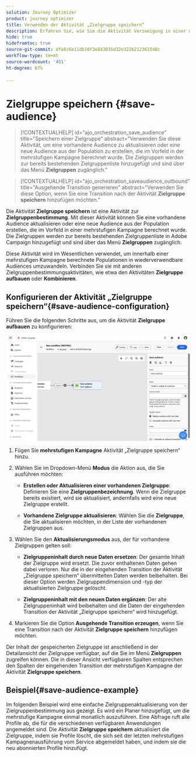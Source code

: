 ```yaml
---
solution: Journey Optimizer
product: journey optimizer
title: Verwenden der Aktivität „Zielgruppe speichern“
description: Erfahren Sie, wie Sie die Aktivität Verzweigung in einer mehrstufigen Kampagne verwenden
hide: true
hidefromtoc: true
source-git-commit: dfa6c6e11db10f3e843035d32e322b212361548c
workflow-type: tm+mt
source-wordcount: '451'
ht-degree: 67%

---
```


# Zielgruppe speichern {#save-audience}

>[!CONTEXTUALHELP]
>id="ajo_orchestration_save_audience"
>title="Speichern einer Zielgruppe"
>abstract="Verwenden Sie diese Aktivität, um eine vorhandene Audience zu aktualisieren oder eine neue Audience aus der Population zu erstellen, die im Vorfeld in der mehrstufigen Kampagne berechnet wurde. Die Zielgruppen werden zur bereits bestehenden Zielgruppenliste hinzugefügt und sind über das Menü **Zielgruppen** zugänglich."

>[!CONTEXTUALHELP]
>id="ajo_orchestration_saveaudience_outbound"
>title="Ausgehende Transition generieren"
>abstract="Verwenden Sie diese Option, wenn Sie eine Transition nach der Aktivität **Zielgruppe speichern** hinzufügen möchten."

Die Aktivität **Zielgruppe speichern** ist eine Aktivität zur **Zielgruppenbestimmung**. Mit dieser Aktivität können Sie eine vorhandene Audience aktualisieren oder eine neue Audience aus der Population erstellen, die im Vorfeld in einer mehrstufigen Kampagne berechnet wurde. Die Zielgruppen werden zur bereits bestehenden Zielgruppenliste in Adobe Campaign hinzugefügt und sind über das Menü **Zielgruppen** zugänglich.

Diese Aktivität wird im Wesentlichen verwendet, um innerhalb einer mehrstufigen Kampagne berechnete Populationen in wiederverwendbare Audiences umzuwandeln. Verbinden Sie sie mit anderen Zielgruppenbestimmungsaktivitäten, wie etwa den Aktivitäten **Zielgruppe aufbauen** oder **Kombinieren**.

## Konfigurieren der Aktivität „Zielgruppe speichern“{#save-audience-configuration}

Führen Sie die folgenden Schritte aus, um die Aktivität **Zielgruppe aufbauen** zu konfigurieren:

![](../assets/workflow-save-audience.png)

1. Fügen Sie **mehrstufigen Kampagne** Aktivität „Zielgruppe speichern“ hinzu.

1. Wählen Sie im Dropdown-Menü **Modus** die Aktion aus, die Sie ausführen möchten:

   * **Erstellen oder Aktualisieren einer vorhandenen Zielgruppe**: Definieren Sie eine **Zielgruppenbezeichnung**. Wenn die Zielgruppe bereits existiert, wird sie aktualisiert, andernfalls wird eine neue Zielgruppe erstellt.

   * **Vorhandene Zielgruppe aktualisieren**: Wählen Sie die **Zielgruppe**, die Sie aktualisieren möchten, in der Liste der vorhandenen Zielgruppen aus.

1. Wählen Sie den **Aktualisierungsmodus** aus, der für vorhandene Zielgruppen gelten soll:

   * **Zielgruppeninhalt durch neue Daten ersetzen**: Der gesamte Inhalt der Zielgruppe wird ersetzt. Die zuvor enthaltenen Daten gehen dabei verloren. Nur die in der eingehenden Transition der Aktivität „Zielgruppe speichern“ übermittelten Daten werden beibehalten. Bei dieser Option werden Zielgruppendimension und -typ der aktualisierten Zielgruppe gelöscht.

   * **Zielgruppeninhalt mit den neuen Daten ergänzen**: Der alte Zielgruppeninhalt wird beibehalten und die Daten der eingehenden Transition der Aktivität „Zielgruppe speichern“ wird hinzugefügt.

1. Markieren Sie die Option **Ausgehende Transition erzeugen**, wenn Sie eine Transition nach der Aktivität **Zielgruppe speichern** hinzufügen möchten.

Der Inhalt der gespeicherten Zielgruppe ist anschließend in der Detailansicht der Zielgruppe verfügbar, auf die Sie im Menü **Zielgruppen** zugreifen können. Die in dieser Ansicht verfügbaren Spalten entsprechen den Spalten der eingehenden Transition der mehrstufigen Kampagne der Aktivität **Zielgruppe speichern**.


## Beispiel{#save-audience-example}

Im folgenden Beispiel wird eine einfache Zielgruppenaktualisierung von der Zielgruppenbestimmung aus gezeigt. Es wird ein Planer hinzugefügt, um die mehrstufige Kampagne einmal monatlich auszuführen. Eine Abfrage ruft alle Profile ab, die für die verschiedenen verfügbaren Anwendungen angemeldet sind. Die Aktivität **Zielgruppe speichern** aktualisiert die Zielgruppe, indem sie Profile löscht, die sich seit der letzten mehrstufigen Kampagnenausführung vom Service abgemeldet haben, und indem sie die neu abonnierten Profile hinzufügt.
